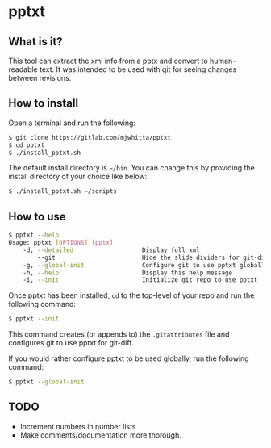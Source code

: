 # pptxt

## What is it?

This tool can extract the xml info from a pptx and convert to human-readable text. It was intended to be used with git for seeing changes between revisions.

## How to install

Open a terminal and run the following:

```bash
$ git clone https://gitlab.com/mjwhitta/pptxt
$ cd pptxt
$ ./install_pptxt.sh
```

The default install directory is `~/bin`. You can change this by providing the install directory of your choice like below:

```bash
$ ./install_pptxt.sh ~/scripts
```

## How to use

```bash
$ pptxt --help
Usage: pptxt [OPTIONS] [pptx]
    -d, --detailed                   Display full xml
        --git                        Hide the slide dividers for git-diff
    -g, --global-init                Configure git to use pptxt globally
    -h, --help                       Display this help message
    -i, --init                       Initialize git repo to use pptxt
```

Once pptxt has been installed, `cd` to the top-level of your repo and run the following command:

```bash
$ pptxt --init
```

This command creates (or appends to) the `.gitattributes` file and configures git to use pptxt for git-diff.

If you would rather configure pptxt to be used globally, run the following command:

```bash
$ pptxt --global-init
```

## TODO

 - Increment numbers in number lists
 - Make comments/documentation more thorough.
